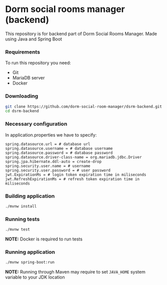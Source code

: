 # Dorm social rooms manager (backend)

This repository is for backend part of Dorm Social Rooms Manager.
Made using Java and Spring Boot

### Requirements

To run this repository you need:
 - Git
 - MariaDB server
 - Docker

### Downloading

```bash
git clone https://github.com/dorm-social-room-manager/dsrm-backend.git
cd dsrm-backend
```

### Necessary configuration
In application.properties we have to specify:
```
spring.datasource.url = # database url
spring.datasource.username = # database username
spring.datasource.password = # database password
spring.datasource.driver-class-name = org.mariadb.jdbc.Driver
spring.jpa.hibernate.ddl-auto = create-drop
spring.security.user.name = # username
spring.security.user.password = # user password
jwt.ExpirationMs = # login token expiration time in miliseconds
jwt.RefreshExpirationMs = # refresh token expiration time in miliseconds
```

### Building application
```bash
./mvnw install
```

### Running tests

```bash
./mvnw test
```

**NOTE:** Docker is required to run tests

### Running application

```bash
./mvnw spring-boot:run
```


**NOTE:** Running through Maven may require to set `JAVA_HOME` system variable to your JDK location






